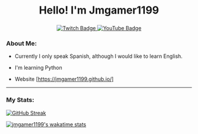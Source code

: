 <div id="header" align="center">
    <h1 align="center">Hello! I'm Jmgamer1199</h1>
    <h3 align="center"><h3>
</div>

<div id="badges" align="center">
    <a href="https://www.twitch.tv/jmgamer1199">
        <img src="https://img.shields.io/twitch/status/jmgamer1199?color=purple&logo=twitch&style=for-the-badge" alt="Twitch Badge" />
    </a>
    <a href="https://youtube.com/@_JmGamer1199_">
        <img src="https://img.shields.io/youtube/channel/subscribers/UC1iMboXYN9ED1x0eAmQoGIw?logo=youtube&style=for-the-badge" alt="YouTube Badge" />
    </a>
</div>

### About Me:

- Currently I only speak Spanish, although I would like to learn English.

- I'm learning Python

- Website [https://jmgamer1199.github.io/]

---

### My Stats:

[![GitHub Streak](http://github-readme-streak-stats.herokuapp.com?user=jmgamer1199&theme=vue-dark&date_format=j%20M%5B%20Y%5D)](https://git.io/streak-stats)

[![jmgamer1199's wakatime stats](https://github-readme-stats.vercel.app/api/wakatime?username=Jmgamer1199)](https://github.com/jmgamer1199/github-readme-stats)
